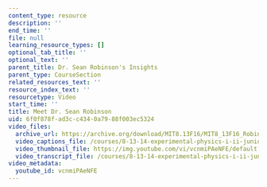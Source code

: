 ```yaml
---
content_type: resource
description: ''
end_time: ''
file: null
learning_resource_types: []
optional_tab_title: ''
optional_text: ''
parent_title: Dr. Sean Robinson's Insights
parent_type: CourseSection
related_resources_text: ''
resource_index_text: ''
resourcetype: Video
start_time: ''
title: Meet Dr. Sean Robinson
uid: 6f0f878f-ad3c-c434-0a79-88f003ec5324
video_files:
  archive_url: https://archive.org/download/MIT8.13F16/MIT8_13F16_Robinson_Meet_the_Educator_300k.mp4
  video_captions_file: /courses/8-13-14-experimental-physics-i-ii-junior-lab-fall-2016-spring-2017/2e26d294cc0a5742be3e99540448b4d3_vcnmiPAeNFE.vtt
  video_thumbnail_file: https://img.youtube.com/vi/vcnmiPAeNFE/default.jpg
  video_transcript_file: /courses/8-13-14-experimental-physics-i-ii-junior-lab-fall-2016-spring-2017/f0751ea178a9fba584f1094d7f0ad3c2_vcnmiPAeNFE.pdf
video_metadata:
  youtube_id: vcnmiPAeNFE
---
```

